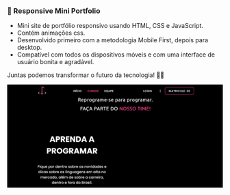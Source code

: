 ### 💼 Responsive Mini Portfolio

- Mini site de portfólio responsivo usando HTML, CSS e JavaScript.
- Contém animações css.
- Desenvolvido primeiro com a metodologia Mobile First, depois para desktop.
- Compatível com todos os dispositivos móveis e com uma interface de usuário bonita e agradável.

Juntas podemos transformar o futuro da tecnologia! 🩷✨

![preview img](/plataforma_devfem_2023.png)
